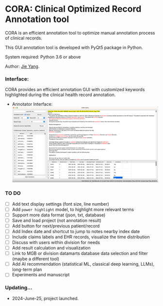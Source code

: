 
# CORA: Clinical Optimized Record Annotation tool

CORA is an efficient annotation tool to optimize manual annotation process of clinical records. 

This GUI annotation tool is developed with PyQt5 package in Python. 

System required: Python 3.6 or above

Author: [Jie Yang](https://jiesutd.github.io).

### Interface:

CORA provides an efficient annotation GUI with customized keywords highlighted during the clinical health record annotation.

* Annotator Interface:
 ![alt text](GUI-sample.png "Sample GUI")


### TO DO


- [ ] Add text display settings (font size, line number)  
- [ ] Add `power highlight` model, to highlight more relevant terms
- [ ] Support more data format (json, txt, database)
- [ ] Save and load project (not annotation result)
- [ ] Add button for next/previous patient/record
- [ ] Add Index date and shortcut to jump to notes nearby index date
- [ ] Include claims labels and EHR records, visualize the time distribution
- [ ] Discuss with users within division for needs
- [ ] Add result calculation and visualization
- [ ] Link to MGB or division datamarts database data selection and filter (maybe a different tool) 
- [ ] Add AI recommendation (statistical ML, classical deep learning, LLMs), long-term plan
- [ ] Experiments and manuscript

### Updating...

* 2024-June-25, project launched.